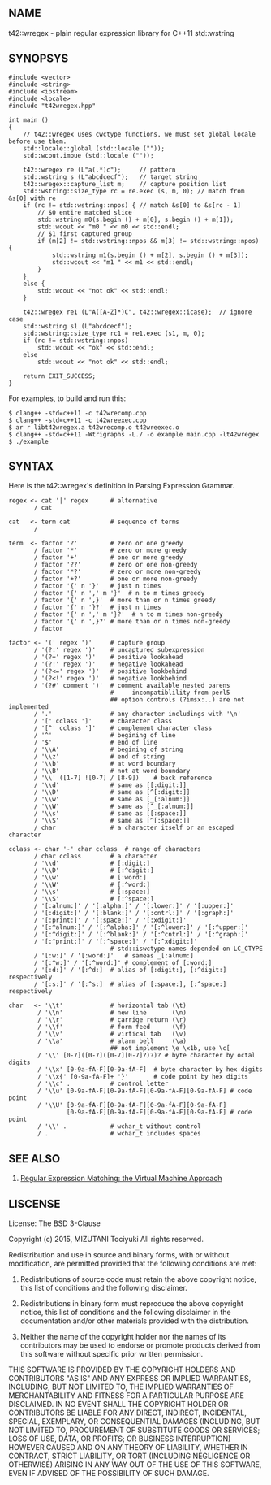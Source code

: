 NAME
----

t42::wregex - plain regular expression library for C++11 std::wstring

SYNOPSYS
--------

    #include <vector>
    #include <string>
    #include <iostream>
    #include <locale>
    #include "t42wregex.hpp"

    int main ()
    {
        // t42::wregex uses cwctype functions, we must set global locale before use them.
        std::locale::global (std::locale (""));
        std::wcout.imbue (std::locale (""));
    
        t42::wregex re (L"a(.*)c");     // pattern
        std::wstring s (L"abcdcecf");   // target string
        t42::wregex::capture_list m;    // capture position list
        std::wstring::size_type rc = re.exec (s, m, 0); // match from &s[0] with re
        if (rc != std::wstring::npos) { // match &s[0] to &s[rc - 1]
            // $0 entire matched slice
            std::wstring m0(s.begin () + m[0], s.begin () + m[1]);
            std::wcout << "m0 " << m0 << std::endl;
            // $1 first captured group
            if (m[2] != std::wstring::npos && m[3] != std::wstring::npos) {
                std::wstring m1(s.begin () + m[2], s.begin () + m[3]);
                std::wcout << "m1 " << m1 << std::endl;
            }
        }
        else {
            std::wcout << "not ok" << std::endl;
        }
    
        t42::wregex re1 (L"A([A-Z]*)C", t42::wregex::icase);  // ignore case
        std::wstring s1 (L"abcdcecf");
        std::wstring::size_type rc1 = re1.exec (s1, m, 0);
        if (rc != std::wstring::npos)
            std::wcout << "ok" << std::endl;
        else
            std::wcout << "not ok" << std::endl;
    
        return EXIT_SUCCESS;
    }

For examples, to build and run this:

    $ clang++ -std=c++11 -c t42wrecomp.cpp
    $ clang++ -std=c++11 -c t42wreexec.cpp
    $ ar r libt42wregex.a t42wrecomp.o t42wreexec.o
    $ clang++ -std=c++11 -Wtrigraphs -L./ -o example main.cpp -lt42wregex
    $ ./example

SYNTAX
------

Here is the t42::wregex's definition in Parsing Expression Grammar.

    regex <- cat '|' regex      # alternative
           / cat

    cat   <- term cat           # sequence of terms
           /

    term  <- factor '?'         # zero or one greedy
           / factor '*'         # zero or more greedy
           / factor '+'         # one or more greedy
           / factor '??'        # zero or one non-greedy
           / factor '*?'        # zero or more non-greedy
           / factor '+?'        # one or more non-greedy
           / factor '{' n '}'   # just n times
           / factor '{' n ',' m '}'  # n to m times greedy
           / factor '{' n ',}'  # more than or n times greedy
           / factor '{' n '}?'  # just n times
           / factor '{' n ',' m '}?'  # n to m times non-greedy
           / factor '{' n ',}?' # more than or n times non-greedy
           / factor

    factor <- '(' regex ')'     # capture group
           / '(?:' regex ')'    # uncaptured subexpression
           / '(?=' regex ')'    # positive lookahead
           / '(?!' regex ')'    # negative lookahead
           / '(?<=' regex ')'   # positive lookbehind
           / '(?<!' regex ')'   # negative lookbehind
           / '(?#' comment ')'  # comment available nested parens
                                #     incompatiblility from perl5
                                ## option controls (?imsx:..) are not implemented
           / '.'                # any character includings with '\n'
           / '[' cclass ']'     # character class
           / '[^' cclass ']'    # complement character class
           / '^'                # begining of line
           / '$'                # end of line
           / '\\A'              # begining of string
           / '\\z'              # end of string
           / '\\b'              # at word boundary
           / '\\B'              # not at word boundary
           / '\\' ([1-7] ![0-7] / [8-9])    # back reference
           / '\\d'              # same as [[:digit:]]
           / '\\D'              # same as [^[:digit:]]
           / '\\w'              # same as [_[:alnum:]]
           / '\\W'              # same as [^_[:alnum:]]
           / '\\s'              # same as [[:space:]]
           / '\\S'              # same as [^[:space:]]
           / char               # a character itself or an escaped character

    cclass <- char '-' char cclass  # range of characters
           / char cclass        # a character
           / '\\d'              # [:digit:]
           / '\\D'              # [:^digit:]
           / '\\w'              # [:word:]
           / '\\W'              # [:^word:]
           / '\\s'              # [:space:]
           / '\\S'              # [:^space:]
           / '[:alnum:]' / '[:alpha:]' / '[:lower:]' / '[:upper:]'
           / '[:digit:]' / '[:blank:]' / '[:cntrl:]' / '[:graph:]'
           / '[:print:]' / '[:space:]' / '[:xdigit:]'
           / '[:^alnum:]' / '[:^alpha:]' / '[:^lower:]' / '[:^upper:]'
           / '[:^digit:]' / '[:^blank:]' / '[:^cntrl:]' / '[:^graph:]'
           / '[:^print:]' / '[:^space:]' / '[:^xdigit:]'
                                # std::iswctype names depended on LC_CTYPE
           / '[:w:]' / '[:word:]'   # sameas _[:alnum:]
           / '[:^w:]' / '[:^word:]' # complement of [:word:]
           / '[:d:]' / '[:^d:]  # alias of [:digit:], [:^digit:] respectively
           / '[:s:]' / '[:^s:]  # alias of [:space:], [:^space:] respectively

    char   <- '\\t'             # horizontal tab (\t)
            / '\\n'             # new line       (\n)
            / '\\r'             # carrige return (\r)
            / '\\f'             # form feed      (\f)
            / '\\v'             # virtical tab   (\v)
            / '\\a'             # alarm bell     (\a)
                                ## not implement \e \x1b, use \c[
            / '\\' [0-7]([0-7]([0-7][0-7]?)?)? # byte character by octal digits
            / '\\x' [0-9a-fA-F][0-9a-fA-F]  # byte character by hex digits
            / '\\x{' [0-9a-fA-F]+ '}'       # code point by hex digits
            / '\\c' .           # control letter
            / '\\u' [0-9a-fA-F][0-9a-fA-F][0-9a-fA-F][0-9a-fA-F] # code point
            / '\\U' [0-9a-fA-F][0-9a-fA-F][0-9a-fA-F][0-9a-fA-F]
                    [0-9a-fA-F][0-9a-fA-F][0-9a-fA-F][0-9a-fA-F] # code point
            / '\\' .            # wchar_t without control
            / .                 # wchar_t includes spaces

SEE ALSO
--------

 1. [Regular Expression Matching: the Virtual Machine Approach](http://swtch.com/~rsc/regexp/regexp2.html "Regular Expression Matching: the Virtual Machine Approach")

LISCENSE
--------

License: The BSD 3-Clause

Copyright (c) 2015, MIZUTANI Tociyuki
All rights reserved.

Redistribution and use in source and binary forms, with or without
modification, are permitted provided that the following conditions are met:

 1. Redistributions of source code must retain the above copyright notice,
    this list of conditions and the following disclaimer.

 2. Redistributions in binary form must reproduce the above copyright
    notice, this list of conditions and the following disclaimer in the
    documentation and/or other materials provided with the distribution.

 3. Neither the name of the copyright holder nor the names of its
    contributors may be used to endorse or promote products derived from
    this software without specific prior written permission.

THIS SOFTWARE IS PROVIDED BY THE COPYRIGHT HOLDERS AND CONTRIBUTORS
"AS IS" AND ANY EXPRESS OR IMPLIED WARRANTIES, INCLUDING, BUT NOT
LIMITED TO, THE IMPLIED WARRANTIES OF MERCHANTABILITY AND FITNESS FOR
A PARTICULAR PURPOSE ARE DISCLAIMED. IN NO EVENT SHALL THE COPYRIGHT
HOLDER OR CONTRIBUTORS BE LIABLE FOR ANY DIRECT, INDIRECT, INCIDENTAL,
SPECIAL, EXEMPLARY, OR CONSEQUENTIAL DAMAGES (INCLUDING, BUT NOT LIMITED
TO, PROCUREMENT OF SUBSTITUTE GOODS OR SERVICES; LOSS OF USE, DATA, OR
PROFITS; OR BUSINESS INTERRUPTION) HOWEVER CAUSED AND ON ANY THEORY OF
LIABILITY, WHETHER IN CONTRACT, STRICT LIABILITY, OR TORT (INCLUDING
NEGLIGENCE OR OTHERWISE) ARISING IN ANY WAY OUT OF THE USE OF THIS
SOFTWARE, EVEN IF ADVISED OF THE POSSIBILITY OF SUCH DAMAGE.

